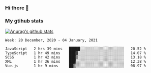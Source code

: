 ### Hi there 👋

### My gtihub stats

[![Anurag's github stats](https://github-readme-stats.vercel.app/api?username=gaozhidong)](https://github.com/gaozhidong/github-readme-stats)

<!--START_SECTION:waka-->
```text
Week: 28 December, 2020 - 04 January, 2021

JavaScript   2 hrs 39 mins   █████░░░░░░░░░░░░░░░░░░░░   20.52 % 
TypeScript   1 hr 49 mins    ███▓░░░░░░░░░░░░░░░░░░░░░   14.07 % 
SCSS         1 hr 42 mins    ███▒░░░░░░░░░░░░░░░░░░░░░   13.18 % 
XML          1 hr 36 mins    ███░░░░░░░░░░░░░░░░░░░░░░   12.38 % 
Vue.js       1 hr 9 mins     ██▒░░░░░░░░░░░░░░░░░░░░░░   08.97 % 
```
<!--END_SECTION:waka-->